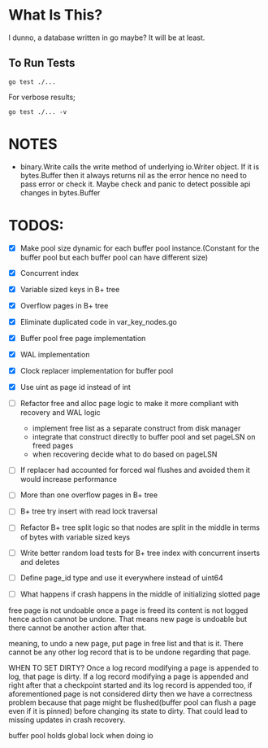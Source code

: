 # What Is This?
I dunno, a database written in go maybe? It will be at least.

## To Run Tests
```shell
go test ./...
```

For verbose results;
```shell
go test ./... -v
```

# NOTES

* binary.Write calls the write method of underlying io.Writer object. If it is bytes.Buffer
then it always returns nil as the error hence no need to pass error or check it. 
Maybe check and panic to detect possible api changes in bytes.Buffer   

# TODOS:
- [x] Make pool size dynamic for each buffer pool instance.(Constant for the buffer 
pool but each buffer pool can have different size)

- [x] Concurrent index

- [x] Variable sized keys in B+ tree

- [x] Overflow pages in B+ tree

- [x] Eliminate duplicated code in var_key_nodes.go

- [x] Buffer pool free page implementation

- [x] WAL implementation

- [x] Clock replacer implementation for buffer pool

- [x] Use uint as page id instead of int

- [ ] Refactor free and alloc page logic to make it more compliant with recovery and WAL logic
  - implement free list as a separate construct from disk manager
  - integrate that construct directly to buffer pool and set pageLSN on freed pages
  - when recovering decide what to do based on pageLSN 

- [ ] If replacer had accounted for forced wal flushes and avoided them it would increase performance 

- [ ] More than one overflow pages in B+ tree

- [ ] B+ tree try insert with read lock traversal 

- [ ] Refactor B+ tree split logic so that nodes are split in the middle in terms of bytes with variable sized keys

- [ ] Write better random load tests for B+ tree index with concurrent inserts and deletes

- [ ] Define page_id type and use it everywhere instead of uint64

- [ ] What happens if crash happens in the middle of initializing slotted page

free page is not undoable once a page is freed its content is
not logged hence action cannot be undone. That means new page
is undoable but there cannot be another action after that.

meaning, to undo a new page, put page in free list and that is
it. There cannot be any other log record that is to be undone
regarding that page.

WHEN TO SET DIRTY?
Once a log record modifying a page is appended to log, that page is dirty.
If a log record modifying a page is appended and right after that a checkpoint started
and its log record is appended too, if aforementioned page is not considered dirty then
we have a correctness problem because that page might be flushed(buffer pool can flush a page even if it is pinned) 
before changing its state to dirty. That could lead to missing updates in crash recovery.

buffer pool holds global lock when doing io 